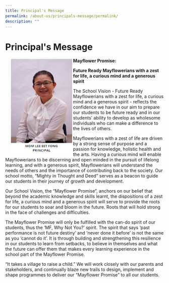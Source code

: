 ```yaml
---
title: Principal's Message
permalink: /about-us/principals-message/permalink/
description: ""
---
```

Principal's Message
===================
<img src="/images/mdmlee1.png" style="width:200px;height:300px;margin-left:15px;" align = "left">**Mayflower Promise:**

**Future Ready Mayflowerians with a zest for life, a curious mind and a generous spirit**

The School Vision - Future Ready Mayflowerians with a zest for life, a curious mind and a generous spirit - reflects the confidence we have in our aim to prepare our students to be future ready and in our students’ ability to develop as wholesome individuals who can make a difference to the lives of others.

Mayflowerians with a zest of life are driven by a strong sense of purpose and a passion for knowledge, holistic health and the arts. Having a curious mind will enable Mayflowerians to be discerning and open minded in the pursuit of lifelong learning, and with a generous spirit, Mayflowerians will understand the needs of others and the importance of contributing back to the society. Our school motto, “Mighty in Thought and Deed” serves as a beacon to guide our students in their journey of growth and development.

Our School Vision, the “Mayflower Promise”, anchors on our belief that beyond the academic knowledge and skills learnt, the dispositions of a zest for life, a curious mind and a generous spirit will serve to provide the roots for our students to soar and bloom in the future. Roots that will hold strong in the face of challenges and difficulties.

The Mayflower Promise will only be fulfilled with the can-do spirit of our students, thus the ‘MF, Why Not You?’ spirit. The spirit that says ‘past performance is not future destiny’ and ‘never done it before’ is not the same as you ‘cannot do it’. It is through building and strengthening this resilience in our students to learn from setbacks, to believe in themselves and what the future can offer them that makes every learning experience in the school part of the Mayflower Promise.

“It takes a village to raise a child.” We will work closely with our parents and stakeholders, and continually blaze new trails to design, implement and shape programmes to deliver our “Mayflower Promise” to all our students.